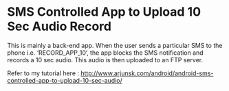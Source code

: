 # SMS Controlled App to Upload 10 Sec Audio Record

This is mainly a back-end app. When the user sends a particular SMS to the phone 
i.e. ‘RECORD_APP_10‘, the app blocks the SMS notification and records a 10 sec audio. 
This audio is then uploaded to an FTP server.

Refer to my tutorial here : http://www.arjunsk.com/android/android-sms-controlled-app-to-upload-10-sec-audio/
